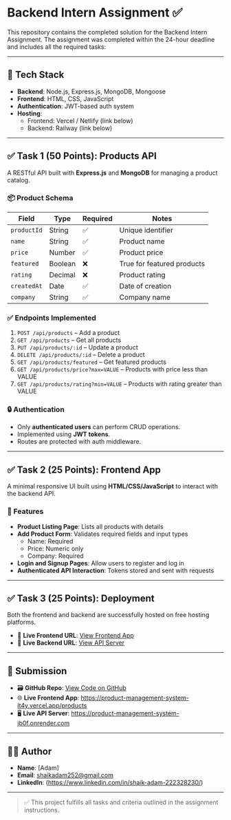 # Backend Intern Assignment ✅

This repository contains the completed solution for the Backend Intern Assignment. The assignment was completed within the 24-hour deadline and includes all the required tasks:

---

## 🚀 Tech Stack

- **Backend**: Node.js, Express.js, MongoDB, Mongoose
- **Frontend**: HTML, CSS, JavaScript
- **Authentication**: JWT-based auth system
- **Hosting**:
  - Frontend: Vercel / Netlify (link below)
  - Backend: Railway (link below)

---

## ✅ Task 1 (50 Points): Products API

A RESTful API built with **Express.js** and **MongoDB** for managing a product catalog.

### 📦 Product Schema

| Field        | Type    | Required | Notes                        |
|--------------|---------|----------|------------------------------|
| `productId`  | String  | ✅       | Unique identifier            |
| `name`       | String  | ✅       | Product name                 |
| `price`      | Number  | ✅       | Product price                |
| `featured`   | Boolean | ❌       | True for featured products   |
| `rating`     | Decimal | ❌       | Product rating               |
| `createdAt`  | Date    | ✅       | Date of creation             |
| `company`    | String  | ✅       | Company name                 |

### ✅ Endpoints Implemented

1. `POST /api/products` – Add a product
2. `GET /api/products` – Get all products
3. `PUT /api/products/:id` – Update a product
4. `DELETE /api/products/:id` – Delete a product
5. `GET /api/products/featured` – Get featured products
6. `GET /api/products/price?max=VALUE` – Products with price less than VALUE
7. `GET /api/products/rating?min=VALUE` – Products with rating greater than VALUE

### 🔒 Authentication

- Only **authenticated users** can perform CRUD operations.
- Implemented using **JWT tokens**.
- Routes are protected with auth middleware.

---

## ✅ Task 2 (25 Points): Frontend App

A minimal responsive UI built using **HTML/CSS/JavaScript** to interact with the backend API.

### 🧾 Features

- **Product Listing Page**: Lists all products with details
- **Add Product Form**: Validates required fields and input types
  - Name: Required
  - Price: Numeric only
  - Company: Required
- **Login and Signup Pages**: Allow users to register and log in
- **Authenticated API Interaction**: Tokens stored and sent with requests

---

## ✅ Task 3 (25 Points): Deployment

Both the frontend and backend are successfully hosted on free hosting platforms.

- 🔗 **Live Frontend URL**: [View Frontend App](https://product-management-system-lt4y.vercel.app/products)
- 🔗 **Live Backend URL**: [View API Server](https://product-management-system-jb0f.onrender.com)

---

## 📂 Submission

- 🗃 **GitHub Repo**: [View Code on GitHub](https://github.com/your-username/backend-intern-assignment)
- 🌐 **Live Frontend App**: https://product-management-system-lt4y.vercel.app/products
- 🖥 **Live API Server**: https://product-management-system-jb0f.onrender.com

---

## 🧑‍💻 Author

- **Name**: [Adam]
- **Email**: shaikadam252@gmail.com
- **LinkedIn**: (https://www.linkedin.com/in/shaik-adam-222328230/)

---

> ✅ This project fulfills all tasks and criteria outlined in the assignment instructions.
